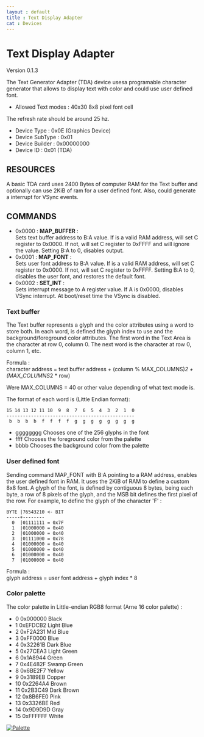 ```yaml
---
layout : default
title : Text Display Adapter
cat : Devices
---
```

Text Display Adapter
=====================================
Version 0.1.3 

The Text Generator Adapter (TDA) device  usesa programable character generator 
that allows to display text with color and could use user defined font.

 - Allowed Text modes : 40x30 8x8 pixel font cell

The refresh rate should be around 25 hz.

 - Device Type     : 0x0E (Graphics Device)
 - Device SubType  : 0x01 
 - Device Builder  : 0x00000000
 - Device ID       : 0x01 (TDA)

RESOURCES
---------

A basic TDA card uses 2400 Bytes of computer RAM for the Text buffer and 
optionally can use 2KiB of ram for a user defined font. Also, could generate a 
interrupt for VSync events.

COMMANDS
--------

 - 0x0000 : **MAP_BUFFER** :  
   Sets text buffer address to B:A value. If is a valid RAM address, will set 
   C register to 0x0000. If not, will set C register to 0xFFFF and will ignore 
   the value. Setting B:A to 0, disables output.
 - 0x0001 : **MAP_FONT** :  
   Sets user font address to B:A value. If is a valid RAM address, will set C
   register to 0x0000. If not, will set C register to 0xFFFF. Setting B:A to 0,
   disables the user font, and restores the default font.
 - 0x0002 : **SET_INT** :  
   Sets interrupt message to A register value. If A is 0x0000, disables VSync 
   interrupt. At boot/reset time the VSync is disabled.

### Text buffer

The Text buffer represents a glyph and the color attributes using a word to 
store both. In each word, is defined the glyph index to use and the 
background/foreground color attributes.
The first word in the Text Area is the character at row 0, column 0. The next
word is the character at row 0, column 1, etc.

Formula :  
    character address = 
    text buffer address + (column % MAX_COLUMNS)*2 + (MAX_COLUMNS*2 * row)

Were MAX_COLUMNS = 40 or other value depending of what text mode is.

The format of each word is (Little Endian format):

    15 14 13 12 11 10  9  8  7  6  5  4  3  2  1  0
    -----------------------------------------------
     b  b  b  b  f  f  f  f  g  g  g  g  g  g  g  g

 - gggggggg Chooses one of the 256 glyphs in the font
 - ffff Chooses the foreground color from the palette
 - bbbb Chooses the background color from the palette


### User defined font

Sending command MAP_FONT with B:A pointing to a RAM address, enables the user 
defined font in RAM. It uses the 2KiB of RAM to define a custom 8x8 font.
A glyph of the font, is defined by contiguous 8 bytes, being each byte, a row 
of 8 pixels of the glyph, and the MSB bit defines the first pixel of the row. 
For example, to define the glyph of the character 'F' :

    BYTE |76543210 <- BIT
    -----+--------
      0  |01111111 = 0x7F
      1  |01000000 = 0x40
      2  |01000000 = 0x40
      3  |01111000 = 0x78
      4  |01000000 = 0x40
      5  |01000000 = 0x40
      6  |01000000 = 0x40
      7  |01000000 = 0x40

Formula :  
    glyph address = user font address + glyph index * 8


### Color palette

The color palette in Little-endian RGB8 format (Arne 16 color palette) : 

 - 0   0x000000 Black
 - 1   0xEFDCB2 Light Blue
 - 2   0xF2A231 Mid Blue
 - 3   0xFF0000 Blue
 - 4   0x32261B Dark Blue
 - 5   0x27CEA3 Light Green
 - 6   0x1A8944 Green
 - 7   0x4E482F Swamp Green
 - 8   0x6BE2F7 Yellow 
 - 9   0x3189EB Copper
 - 10  0x2264A4 Brown
 - 11  0x2B3C49 Dark Brown
 - 12  0x8B6FE0 Pink
 - 13  0x3326BE Red
 - 14  0x9D9D9D Gray
 - 15  0xFFFFFF White

[![Palette](../img/dia/palette.png)](../img/dia/palette.png)


